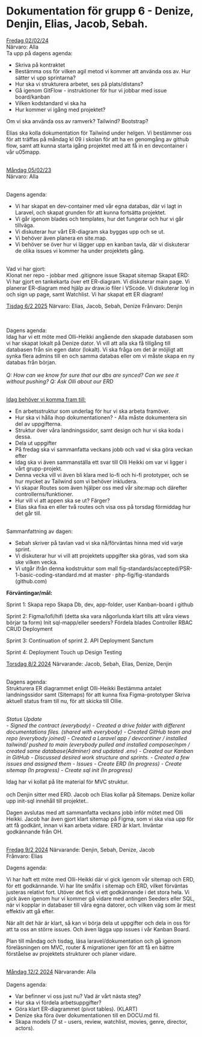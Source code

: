 <h1>
Dokumentation för grupp 6 - Denize, Denjin, Elias, Jacob, Sebah.
</h1>

<u>Fredag 02/02/24</u><br>
Närvaro: Alla<br>
Ta upp på dagens agenda:<br>

- Skriva på kontraktet
- Bestämma oss för vilken agil metod vi kommer att använda oss av. Hur sätter vi upp sprintarna?
- Hur ska vi strukturera arbetet, ses på plats/distans?
- Gå igenom GitFlow - instruktioner för hur vi jobbar med issue board/kanban
- Vilken kodstandard vi ska ha
- Hur kommer vi igång med projektet?

Om vi ska använda oss av ramverk? Tailwind? Bootstrap?

Elias ska kolla dokumentation för Tailwind under helgen.
Vi bestämmer oss för att träffas på måndag kl 09 i skolan för att ha en genomgång av github flow, samt att kunna starta igång projektet med att få in en devcontainer i vår u05mapp. <br><br>


<u>Måndag 05/02/23</u><br>
Närvaro: Alla <br><br>

Dagens agenda:<br>
- Vi har skapat en dev-container med vår egna databas, där vi lagt in Laravel, och skapat grunden för att kunna fortsätta projektet.
- Vi går igenom blades och templates, hur det fungerar och hur vi går tillväga.
- Vi diskuterar hur vårt ER-diagram ska byggas upp och se ut.
- Vi behöver även planera en site.map.
- Vi behöver se över hur vi lägger upp en kanban tavla, där vi diskuterar de olika issues vi kommer ha under projektets gång.<br><br>

Vad vi har gjort:<br>
Klonat ner repo - jobbar med .gitignore issue
Skapat sitemap
Skapat ERD:<br>
Vi har gjort en tankekarta över ett ER-diagram.
Vi diskuterar main page.
Vi planerar ER-diagram med hjälp av draw.io filer i VScode.
Vi diskuterar log in och sign up page, samt Watchlist.
Vi har skapat ett ER diagram!

<u>Tisdag 6/2 2025</u>
Närvaro: Elias, Jacob, Sebah, Denize
Frånvaro: Denjin

<br><br>
Dagens agenda:<br> 
Idag har vi ett möte med Olli-Heikki angående den skapade databasen som vi har skapat lokalt på Denize dator. Vi vill att alla ska få tillgång till databasen från sin egen dator (lokalt). Vi ska fråga om det är möjligt att synka flera admins till en och samma databas eller om vi måste skapa en ny databas från början. 
<br><br>
<i>Q: How can we know for sure that our dbs are synced? Can we see it without pushing? 
Q: Ask Olli about our ERD</i><br><br>

<u>Idag behöver vi komma fram till:</u>
- En arbetsstruktur som underlag för hur vi ska arbeta framöver.
- Hur ska vi hålla ihop dokumentationen? - Alla måste dokumentera sin del av uppgifterna. 
- Struktur över våra landningssidor, samt design och hur vi ska koda i dessa.
- Dela ut uppgifter
- På fredag ska vi sammanfatta veckans jobb och vad vi ska göra veckan efter
- Idag ska vi även sammanställa ett svar till Olli Heikki om var vi ligger i vårt grupp-projekt. 
- Denna vecka vill vi även bli klara med lo-fi och hi-fi prototyper, och se hur mycket av Tailwind som vi behöver inkludera. 
- Vi skapar Routes som även hjälper oss med vår site:map och därefter controllerns/funktioner. 
- Hur vill vi att appen ska se ut? Färger? 
- Elias ska fixa en eller två routes och visa oss på torsdag förmiddag hur det går till.
<br><br>

Sammanfattning av dagen:<br>
- Sebah skriver på tavlan vad vi ska nå/förväntas hinna med vid varje sprint. 
- Vi diskuterar hur vi vill att projektets uppgifter ska göras, vad som ska ske vilken vecka. 
- Vi utgår ifrån denna kodstruktur som mall fig-standards/accepted/PSR-1-basic-coding-standard.md at master · php-fig/fig-standards (github.com)

<b>Förväntingar/mål:</b><br>

Sprint 1: 
Skapa repo
Skapa Db, dev, app-folder, user
Kanban-board i github

Sprint 2:
Figma/lofi/hifi (detta ska vara någorlunda klart tills att våra views börjar ta form)
Init sql-mapp/eller seeders?
Fördela blades
Controller
RBAC
CRUD
Deployment

Sprint 3:
Continuation of sprint 2. 
API
Deployment
Sanctum

Sprint 4:
Deployment
Touch up
Design
Testing

<u>Torsdag 8/2 2024</u>
Närvarande: Jacob, Sebah, Elias, Denize, Denjin<br><br>

Dagens agenda: <br>
Strukturera ER diagrammet enligt Olli-Heikki
Bestämma antalet landningssidor samt (Sitemaps) för att kunna fixa Figma-prototyper
Skriva aktuell status fram till nu, för att skicka till Ollie.<br><br>

<i>
Status Update<br>
- Signed the contract (everybody)
- Created a drive folder with different documentations files. (shared with everybody)
- Created GitHub team and repo (everybody joined)
- Created a Laravel app / devcontiner / installed tailwind/ pushed to main (everybody pulled and installed composer/npm / created same database(Adminer) and updated .env)
- Created our Kanban in GitHub
- Discussed desired work structure and sprints. 
- Created a few issues and assigned them
- Issues
- Create ERD (In progress)
- Create sitemap (In progress)
- Create sql init (In progress)</i>

Idag har vi kollat på lite material för MVC struktur. <br><br> och Denjin sitter med ERD. Jacob och Elias kollar på Sitemaps. Denize kollar upp init-sql innehåll till projektet.. 

Dagen avslutas med att sammanfatta veckans jobb inför mötet med Olli Heikki.
Jacob har även gjort klart sitemap på Figma, som vi ska visa upp för att få godkänt, innan vi kan arbeta vidare.
ERD är klart. Inväntar godkännande från OH.
<br><br>

<u>Fredag 9/2 2024</u>
Närvarande: Denjin, Sebah, Denize, Jacob<br>
Frånvaro: Elias<br>

Dagens agenda:<br>

Vi har haft ett möte med Olli-Heikki där vi gick igenom vår sitemap och ERD, för ett godkännande. Vi har lite småfix i sitemap och ERD, vilket förväntas justeras relativt fort. Utöver det fick vi ett godkännande i det stora hela. Vi gick även igenom hur vi kommer gå vidare med antingen Seeders eller SQL, när vi kopplar in databaser till våra egna datorer, och vilken väg som är mest effektiv att gå efter. 

När allt det här är klart, så kan vi börja dela ut uppgifter och dela in oss för att ta oss an större issues. Och även lägga upp issues i vår Kanban Board. 

Plan till måndag och tisdag, läsa laravel/dokumentation och gå igenom föreläsningen om MVC, router & migrationer igen för att få en bättre förståelse av projektets strukturer och planer vidare. 
<br><br>

<u>Måndag 12/2 2024</u>
Närvarande: Alla
<br><br>
Dagens agenda:<br>
- Var befinner vi oss just nu? Vad är vårt nästa steg?
- Hur ska vi fördela arbetsuppgifter?
- Göra klart ER-diagrammet (pivot tables). (KLART)
- Denize ska föra över dokumentationen till en DOCU.md fil.
- Skapa models (7 st - users, review, watchlist, movies, genre, director, actors).

